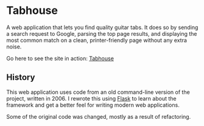 Tabhouse
========

A web application that lets you find quality guitar tabs. It does so by sending
a search request to Google, parsing the top page results, and displaying the
most common match on a clean, printer-friendly page without any extra noise.

Go here to see the site in action:
[Tabhouse](http://tabhouse.org)


History
-------

This web application uses code from an old command-line version of the project,
written in 2006. I rewrote this using [Flask](http://flask.pocoo.org) to learn
about the framework and get a better feel for writing modern web applications.

Some of the original code was changed, mostly as a result of refactoring.
